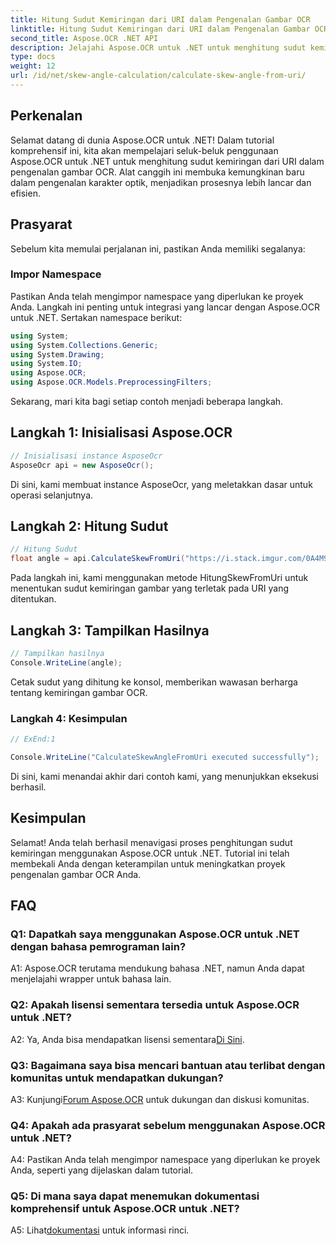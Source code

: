 ```yaml
---
title: Hitung Sudut Kemiringan dari URI dalam Pengenalan Gambar OCR
linktitle: Hitung Sudut Kemiringan dari URI dalam Pengenalan Gambar OCR
second_title: Aspose.OCR .NET API
description: Jelajahi Aspose.OCR untuk .NET untuk menghitung sudut kemiringan dengan mudah dalam pengenalan gambar OCR. Tingkatkan proyek Anda dengan presisi dan efisiensi.
type: docs
weight: 12
url: /id/net/skew-angle-calculation/calculate-skew-angle-from-uri/
---
```

## Perkenalan

Selamat datang di dunia Aspose.OCR untuk .NET! Dalam tutorial komprehensif ini, kita akan mempelajari seluk-beluk penggunaan Aspose.OCR untuk .NET untuk menghitung sudut kemiringan dari URI dalam pengenalan gambar OCR. Alat canggih ini membuka kemungkinan baru dalam pengenalan karakter optik, menjadikan prosesnya lebih lancar dan efisien.

## Prasyarat

Sebelum kita memulai perjalanan ini, pastikan Anda memiliki segalanya:

### Impor Namespace

Pastikan Anda telah mengimpor namespace yang diperlukan ke proyek Anda. Langkah ini penting untuk integrasi yang lancar dengan Aspose.OCR untuk .NET. Sertakan namespace berikut:

```csharp
using System;
using System.Collections.Generic;
using System.Drawing;
using System.IO;
using Aspose.OCR;
using Aspose.OCR.Models.PreprocessingFilters;
```

Sekarang, mari kita bagi setiap contoh menjadi beberapa langkah.

## Langkah 1: Inisialisasi Aspose.OCR

```csharp
// Inisialisasi instance AsposeOcr
AsposeOcr api = new AsposeOcr();
```

Di sini, kami membuat instance AsposeOcr, yang meletakkan dasar untuk operasi selanjutnya.

## Langkah 2: Hitung Sudut

```csharp
// Hitung Sudut
float angle = api.CalculateSkewFromUri("https://i.stack.imgur.com/0A4M9.png");
```

Pada langkah ini, kami menggunakan metode HitungSkewFromUri untuk menentukan sudut kemiringan gambar yang terletak pada URI yang ditentukan.

## Langkah 3: Tampilkan Hasilnya

```csharp
// Tampilkan hasilnya
Console.WriteLine(angle);
```

Cetak sudut yang dihitung ke konsol, memberikan wawasan berharga tentang kemiringan gambar OCR.

### Langkah 4: Kesimpulan

```csharp
// ExEnd:1

Console.WriteLine("CalculateSkewAngleFromUri executed successfully");
```

Di sini, kami menandai akhir dari contoh kami, yang menunjukkan eksekusi berhasil.

## Kesimpulan

Selamat! Anda telah berhasil menavigasi proses penghitungan sudut kemiringan menggunakan Aspose.OCR untuk .NET. Tutorial ini telah membekali Anda dengan keterampilan untuk meningkatkan proyek pengenalan gambar OCR Anda.

## FAQ

### Q1: Dapatkah saya menggunakan Aspose.OCR untuk .NET dengan bahasa pemrograman lain?

A1: Aspose.OCR terutama mendukung bahasa .NET, namun Anda dapat menjelajahi wrapper untuk bahasa lain.

### Q2: Apakah lisensi sementara tersedia untuk Aspose.OCR untuk .NET?

 A2: Ya, Anda bisa mendapatkan lisensi sementara[Di Sini](https://purchase.aspose.com/temporary-license/).

### Q3: Bagaimana saya bisa mencari bantuan atau terlibat dengan komunitas untuk mendapatkan dukungan?

 A3: Kunjungi[Forum Aspose.OCR](https://forum.aspose.com/c/ocr/16) untuk dukungan dan diskusi komunitas.

### Q4: Apakah ada prasyarat sebelum menggunakan Aspose.OCR untuk .NET?

A4: Pastikan Anda telah mengimpor namespace yang diperlukan ke proyek Anda, seperti yang dijelaskan dalam tutorial.

### Q5: Di mana saya dapat menemukan dokumentasi komprehensif untuk Aspose.OCR untuk .NET?

 A5: Lihat[dokumentasi](https://reference.aspose.com/ocr/net/) untuk informasi rinci.